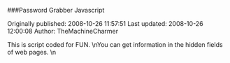 ###Password Grabber Javascript

Originally published: 2008-10-26 11:57:51
Last updated: 2008-10-26 12:00:08
Author: TheMachineCharmer 

This is script coded for FUN.\nYou can get information in the hidden fields of web pages.\n